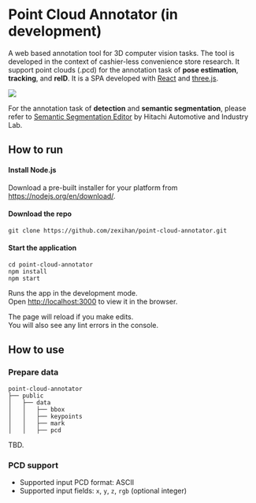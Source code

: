 # Point Cloud Annotator (in development)

A web based annotation tool for 3D computer vision tasks. The tool is developed in the context of cashier-less convenience store research. It support point clouds (.pcd) for the annotation task of **pose estimation**, **tracking**, and **reID**. It is a SPA developed with [React](http://reactjs.org) and [three.js](https://threejs.org/).

<img align="center" src="https://github.com/zexihan/point-cloud-annotator/blob/master/extra/Capture1.png">

For the annotation task of **detection** and **semantic segmentation**, please refer to [Semantic Segmentation Editor](https://github.com/Hitachi-Automotive-And-Industry-Lab/semantic-segmentation-editor) by Hitachi Automotive and Industry Lab.

## How to run

#### Install Node.js

Download a pre-built installer for your platform from https://nodejs.org/en/download/.

#### Download the repo

```
git clone https://github.com/zexihan/point-cloud-annotator.git
```

#### Start the application

```
cd point-cloud-annotator
npm install
npm start
```

Runs the app in the development mode.<br>
Open [http://localhost:3000](http://localhost:3000) to view it in the browser.

The page will reload if you make edits.<br>
You will also see any lint errors in the console.

## How to use

### Prepare data

```
point-cloud-annotator
├── public
│   ├── data
│   │   ├── bbox
│   │   ├── keypoints
│   │   ├── mark
│   │   ├── pcd
```

TBD.

### PCD support

 - Supported input PCD format: ASCII
 - Supported input fields: `x`, `y`, `z`, `rgb` (optional integer)